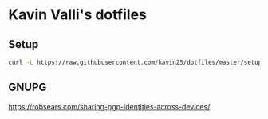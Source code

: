 # Kavin Valli's dotfiles

## Setup

```sh
curl -L https://raw.githubusercontent.com/kavin25/dotfiles/master/setup.sh | bash
```

## GNUPG

https://robsears.com/sharing-pgp-identities-across-devices/

